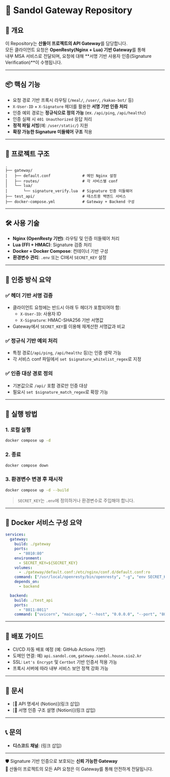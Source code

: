 # 📌 Sandol Gateway Repository

## 📂 개요  
이 Repository는 **산돌이 프로젝트의 API Gateway**를 담당합니다.  
모든 클라이언트 요청은 **OpenResty(Nginx + Lua) 기반 Gateway**를 통해  
내부 MSA 서비스로 전달되며, 요청에 대해 **서명 기반 사용자 인증(Signature Verification)**이 수행됩니다.

---

## 📦 핵심 기능  
- 요청 경로 기반 프록시 라우팅 (`/meal/`, `/user/`, `/kakao-bot/` 등)
- `X-User-ID` + `X-Signature` 헤더를 활용한 **서명 기반 인증 처리**
- 인증 예외 경로는 **정규식으로 정의 가능** (ex. `/api/ping`, `/api/healthz`)
- 인증 실패 시 `401 Unauthorized` 응답 처리
- **정적 파일 서빙**(예: `/user/static/`) 지원
- **확장 가능한 Signature 미들웨어 구조** 적용

---

## 📁 프로젝트 구조  
```
.
├── gateway/
│   ├── default.conf              # 메인 Nginx 설정
│   ├── routes/                   # 각 서비스별 conf
│   └── lua/
│       └── signature_verify.lua  # Signature 인증 미들웨어
├── test_api/                     # 테스트용 백엔드 서비스
├── docker-compose.yml            # Gateway + Backend 구성
```

---

## 🛠️ 사용 기술  
- **Nginx (OpenResty 기반)**: 라우팅 및 인증 미들웨어 처리
- **Lua (FFI + HMAC)**: Signature 검증 처리
- **Docker + Docker Compose**: 컨테이너 기반 구성
- **환경변수 관리**: `.env` 또는 CI에서 `SECRET_KEY` 설정

---

## 🔐 인증 방식 요약

### ✅ 헤더 기반 서명 검증
- 클라이언트 요청에는 반드시 아래 두 헤더가 포함되어야 함:
  - `X-User-ID`: 사용자 ID
  - `X-Signature`: HMAC-SHA256 기반 서명값
- Gateway에서 `SECRET_KEY`를 이용해 재계산한 서명값과 비교

### ✅ 정규식 기반 예외 처리
- 특정 경로(`/api/ping`, `/api/healthz` 등)는 인증 생략 가능
- 각 서비스 conf 파일에서 `set $signature_whitelist_regex`로 지정

### ✅ 인증 대상 경로 정의
- 기본값으로 `/api/` 포함 경로만 인증 대상
- 필요시 `set $signature_match_regex`로 확장 가능

---

## 🧪 실행 방법

### 1. 로컬 실행
```bash
docker compose up -d
```

### 2. 종료
```bash
docker compose down
```

### 3. 환경변수 변경 후 재시작
```bash
docker compose up -d --build
```

> `SECRET_KEY`는 `.env`에 정의하거나 환경변수로 주입해야 합니다.

---

## 🔁 Docker 서비스 구성 요약

```yaml
services:
  gateway:
    build: ./gateway
    ports:
      - "8010:80"
    environment:
      - SECRET_KEY=${SECRET_KEY}
    volumes:
      - ./gateway/default.conf:/etc/nginx/conf.d/default.conf:ro
    command: ["/usr/local/openresty/bin/openresty", "-g", "env SECRET_KEY; daemon off;"]
    depends_on:
      - backend

  backend:
    build: ./test_api
    ports:
      - "8011:8011"
    command: ["uvicorn", "main:app", "--host", "0.0.0.0", "--port", "8011"]
```

---

## 🚀 배포 가이드  
- CI/CD 자동 배포 예정 (예: GitHub Actions 기반)
- 도메인 연결: 예) `api.sandol.com`, `gateway.sandol.house.sio2.kr`
- SSL: `Let's Encrypt` 및 `Certbot` 기반 인증서 적용 가능
- 프록시 서버에 따라 내부 서비스 보안 정책 강화 가능

---

## 📎 문서
- [📄 API 명세서 (Notion)](링크 삽입)
- [📄 서명 인증 구조 설명 (Notion)](링크 삽입)

---

## 📞 문의
- **디스코드 채널**: (링크 삽입)

---

🛡️ Signature 기반 인증으로 보호되는 **신뢰 가능한 Gateway**  
📡 산돌이 프로젝트의 모든 API 요청은 이 Gateway를 통해 안전하게 전달됩니다.
